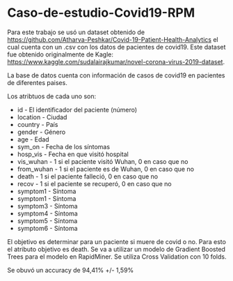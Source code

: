 # Caso-de-estudio-Covid19-RPM


Para este trabajo se usó un dataset obtenido de https://github.com/Atharva-Peshkar/Covid-19-Patient-Health-Analytics el cual cuenta con un .csv con los datos de pacientes de covid19.
Este dataset fue obtenido originalmente de Kagle: https://www.kaggle.com/sudalairajkumar/novel-corona-virus-2019-dataset. 

La base de datos cuenta con información de casos de covid19 en pacientes de diferentes paises. 

Los atribtuos de cada uno son:

<ul>
  <li>id - El identificador del paciente (número)</li>
<li>location - Ciudad</li>
<li>country - País</li>
<li>gender - Género</li>
<li>age - Edad</li>
<li>sym_on - Fecha de los síntomas</li>
<li>hosp_vis - Fecha en que visitó hospital</li>
<li>vis_wuhan - 1 si el paciente visitó Wuhan, 0 en caso que no</li>
<li>from_wuhan - 1 si el paciente es de Wuhan, 0 en caso que no</li>
<li>death - 1 si el paciente falleció, 0 en caso que no</li>
<li>recov - 1 si el paciente se recuperó, 0 en caso que no</li>
<li>symptom1 - Síntoma</li>
<li>symptom1 - Síntoma</li>
<li>symptom3 - Síntoma</li>
<li>symptom4 - Síntoma</li>
<li>symptom5 - Síntoma</li>
<li>symptom6 - Síntoma</li>
</ul>

El objetivo es determinar para un paciente si muere de covid o no. Para esto el atributo objetivo es death. Se va a utilizar un modelo de Gradient Boosted Trees para el modelo en RapidMiner.
Se utiliza Cross Validation con 10 folds.

Se obuvó un accuracy de 94,41% +/- 1,59%



